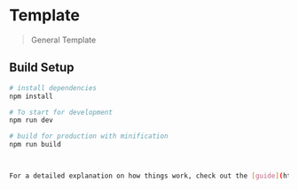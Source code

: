 # Template

> General Template

## Build Setup

``` bash
# install dependencies
npm install

# To start for development
npm run dev

# build for production with minification
npm run build



For a detailed explanation on how things work, check out the [guide](http://vuejs-templates.github.io/webpack/) and [docs for vue-loader](http://vuejs.github.io/vue-loader).